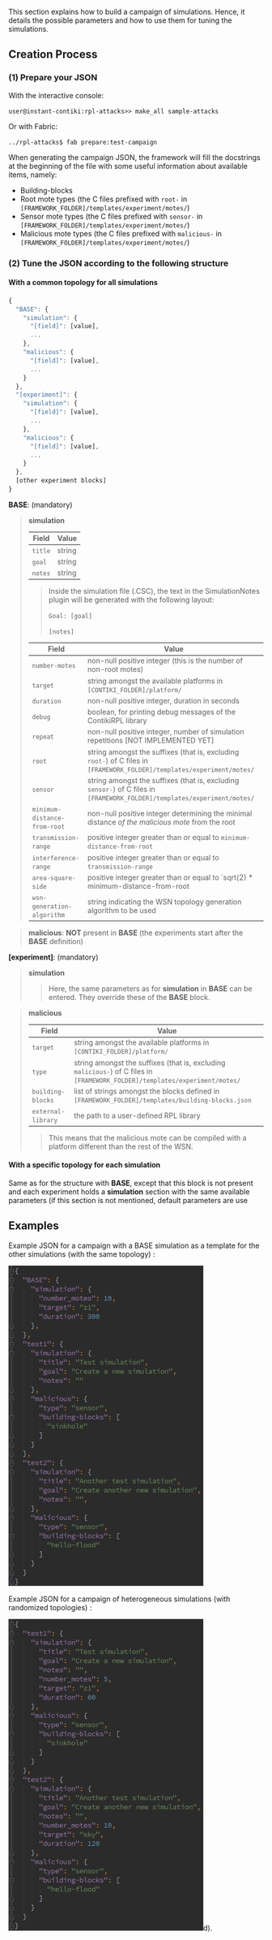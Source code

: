 This section explains how to build a campaign of simulations. Hence, it details the possible parameters and how to use them for tuning the simulations.


## Creation Process

### (1) Prepare your JSON

With the interactive console:
 
 ```
 user@instant-contiki:rpl-attacks>> make_all sample-attacks
 ```

Or with Fabric:

 ```
 ../rpl-attacks$ fab prepare:test-campaign
 ```
 
 When generating the campaign JSON, the framework will fill the docstrings at the beginning of the file with some useful information about available items, namely:
 
 - Building-blocks
 - Root mote types (the C files prefixed with `root-` in `[FRAMEWORK_FOLDER]/templates/experiment/motes/`)
 - Sensor mote types (the C files prefixed with `sensor-` in `[FRAMEWORK_FOLDER]/templates/experiment/motes/`)
 - Malicious mote types (the C files prefixed with `malicious-` in `[FRAMEWORK_FOLDER]/templates/experiment/motes/`)


### (2) Tune the JSON according to the following structure

#### With a common topology for all simulations
 
 ```javascript
 {
   "BASE": {
     "simulation": { 
       "[field]": [value],
       ...
     },
     "malicious": {
       "[field]": [value],
       ...
     }
   },
   "[experiment]": {
     "simulation": { 
       "[field]": [value],
       ...
     },
     "malicious": {
       "[field]": [value],
       ...
     }
   },
   [other experiment blocks]
 }
 ```
 
**BASE**: (mandatory)
 
 > **simulation**
 >
 >  **Field** | **Value**
 >  --- | ---
 >  `title` | string
 >  `goal` | string
 >  `notes` | string
 >
 >> Inside the simulation file (.CSC), the text in the SimulationNotes plugin will be generated with the following layout:
 >>
 >> `Goal: [goal]`
 >> 
 >> `[notes]`
 >
 >  **Field** | **Value**
 >  --- | ---
 >  `number-motes` | non-null positive integer (this is the number of non-root motes)
 >  `target` | string amongst the available platforms in `[CONTIKI_FOLDER]/platform/`
 >  `duration` | non-null positive integer, duration in seconds
 >  `debug` | boolean, for printing debug messages of the ContikiRPL library
 >  `repeat` | non-null positive integer, number of simulation repetitions [NOT IMPLEMENTED YET]
 >  `root` | string amongst the suffixes (that is, excluding `root-`) of C files in `[FRAMEWORK_FOLDER]/templates/experiment/motes/`
 >  `sensor` | string amongst the suffixes (that is, excluding `sensor-`) of C files in `[FRAMEWORK_FOLDER]/templates/experiment/motes/`
 >  `minimum-distance-from-root` | non-null positive integer determining the minimal distance *of the malicious mote* from the root
 >  `transmission-range` | positive integer greater than or equal to `minimum-distance-from-root`
 >  `interference-range` | positive integer greater than or equal to `transmission-range`
 >  `area-square-side` | positive integer greater than or equal to `sqrt(2) * minimum-distance-from-root
 >  `wsn-generation-algorithm` | string indicating the WSN topology generation algorithm to be used
 
 > **malicious**: **NOT** present in **BASE**
 >   (the experiments start after the **BASE** definition)


**[experiment]**: (mandatory)
 
 > **simulation**
 >
 >> Here, the same parameters as for **simulation** in **BASE** can be entered. They override these of the **BASE** block.

 > **malicious**
 > 
 >  **Field** | **Value**
 >  --- | ---
 >  `target` | string amongst the available platforms in `[CONTIKI_FOLDER]/platform/`
 >  `type` | string amongst the suffixes (that is, excluding `malicious-`) of C files in `[FRAMEWORK_FOLDER]/templates/experiment/motes/`
 >  `building-blocks` | list of strings amongst the blocks defined in `[FRAMEWORK_FOLDER]/templates/building-blocks.json`
 >  `external-library` | the path to a user-defined RPL library
 >
 >> This means that the malicious mote can be compiled with a platform different than the rest of the WSN.


#### With a specific topology for each simulation
 
Same as for the structure with **BASE**, except that this block is not present and each experiment holds a **simulation** section with the same available parameters (if this section is not mentioned, default parameters are use


## Examples

Example JSON for a campaign with a BASE simulation as a template for the other simulations (with the same topology) :

 ![RPL Attacks Framework console](imgs/json-base-simulations.png)

Example JSON for a campaign of heterogeneous simulations (with randomized topologies) :

 ![RPL Attacks Framework console](imgs/json-randomized-simulations.png)d).
